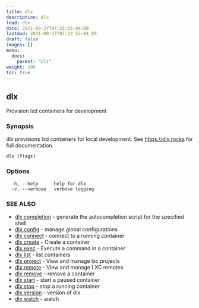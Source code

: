 ```yaml
---
title: dlx
description: dlx
lead: dlx
date: 2021-09-27T07:23:53-04:00
lastmod: 2021-09-27T07:23:53-04:00
draft: false
images: []
menu:
  docs:
    parent: "cli"
weight: 100
toc: true
---
```

## dlx

Provision lxd containers for development

### Synopsis

dlx provisions lxd containers for local development.
See https://dlx.rocks for full documentation.

```
dlx [flags]
```

### Options

```
  -h, --help      help for dlx
  -v, --verbose   verbose logging
```

### SEE ALSO

* [dlx completion](/docs/cmd/dlx_completion)	 - generate the autocompletion script for the specified shell
* [dlx config](/docs/cmd/dlx_config)	 - manage global configurations
* [dlx connect](/docs/cmd/dlx_connect)	 - connect to a running container
* [dlx create](/docs/cmd/dlx_create)	 - Create a container
* [dlx exec](/docs/cmd/dlx_exec)	 - Execute a command in a container
* [dlx list](/docs/cmd/dlx_list)	 - list containers
* [dlx project](/docs/cmd/dlx_project)	 - View and manage lxc projects
* [dlx remote](/docs/cmd/dlx_remote)	 - View and manage LXC remotes
* [dlx remove](/docs/cmd/dlx_remove)	 - remove a container
* [dlx start](/docs/cmd/dlx_start)	 - start a paused container
* [dlx stop](/docs/cmd/dlx_stop)	 - stop a running container
* [dlx version](/docs/cmd/dlx_version)	 - version of dlx
* [dlx watch](/docs/cmd/dlx_watch)	 - watch

